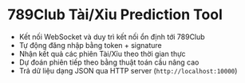 # 789Club Tài/Xỉu Prediction Tool
- Kết nối WebSocket và duy trì kết nối ổn định tới 789Club
- Tự động đăng nhập bằng token + signature
- Nhận kết quả các phiên Tài/Xỉu theo thời gian thực
- Dự đoán phiên tiếp theo bằng thuật toán cầu nâng cao
- Trả dữ liệu dạng JSON qua HTTP server (`http://localhost:10000`)

